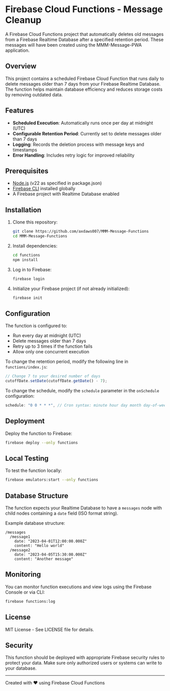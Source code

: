 # Firebase Cloud Functions - Message Cleanup

A Firebase Cloud Functions project that automatically deletes old messages from a Firebase Realtime Database after a specified retention period.  These messages will have been created using the MMM-Message-PWA application.

## Overview

This project contains a scheduled Firebase Cloud Function that runs daily to delete messages older than 7 days from your Firebase Realtime Database. The function helps maintain database efficiency and reduces storage costs by removing outdated data.

## Features

- **Scheduled Execution**: Automatically runs once per day at midnight (UTC)
- **Configurable Retention Period**: Currently set to delete messages older than 7 days
- **Logging**: Records the deletion process with message keys and timestamps
- **Error Handling**: Includes retry logic for improved reliability

## Prerequisites

- [Node.js](https://nodejs.org/) (v22 as specified in package.json)
- [Firebase CLI](https://firebase.google.com/docs/cli) installed globally
- A Firebase project with Realtime Database enabled

## Installation

1. Clone this repository:
   ```bash
   git clone https://github.com/axdaws007/MMM-Message-Functions
   cd MMM-Message-Functions
   ```

2. Install dependencies:
   ```bash
   cd functions
   npm install
   ```

3. Log in to Firebase:
   ```bash
   firebase login
   ```

4. Initialize your Firebase project (if not already initialized):
   ```bash
   firebase init
   ```

## Configuration

The function is configured to:
- Run every day at midnight (UTC)
- Delete messages older than 7 days
- Retry up to 3 times if the function fails
- Allow only one concurrent execution

To change the retention period, modify the following line in `functions/index.js`:

```javascript
// Change 7 to your desired number of days
cutoffDate.setDate(cutoffDate.getDate() - 7);
```

To change the schedule, modify the `schedule` parameter in the `onSchedule` configuration:

```javascript
schedule: "0 0 * * *", // Cron syntax: minute hour day month day-of-week
```

## Deployment

Deploy the function to Firebase:

```bash
firebase deploy --only functions
```

## Local Testing

To test the function locally:

```bash
firebase emulators:start --only functions
```

## Database Structure

The function expects your Realtime Database to have a `messages` node with child nodes containing a `date` field (ISO format string).

Example database structure:
```
/messages
  /message1
    date: "2023-04-01T12:00:00.000Z"
    content: "Hello world"
  /message2
    date: "2023-04-05T15:30:00.000Z"
    content: "Another message"
```

## Monitoring

You can monitor function executions and view logs using the Firebase Console or via CLI:

```bash
firebase functions:log
```

## License

MIT License - See LICENSE file for details.


## Security

This function should be deployed with appropriate Firebase security rules to protect your data. Make sure only authorized users or systems can write to your database.

---

Created with ❤️ using Firebase Cloud Functions